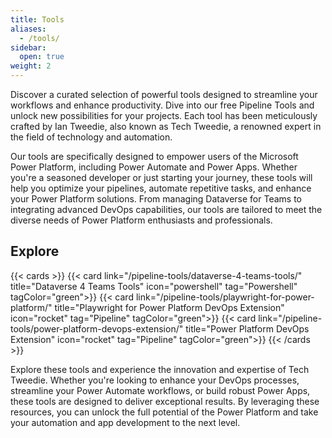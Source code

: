 ```yaml
---
title: Tools
aliases:
  - /tools/
sidebar:
  open: true
weight: 2
---
```


Discover a curated selection of powerful tools designed to streamline your workflows and enhance productivity. Dive into our free Pipeline Tools and unlock new possibilities for your projects. Each tool has been meticulously crafted by Ian Tweedie, also known as Tech Tweedie, a renowned expert in the field of technology and automation.

Our tools are specifically designed to empower users of the Microsoft Power Platform, including Power Automate and Power Apps. Whether you're a seasoned developer or just starting your journey, these tools will help you optimize your pipelines, automate repetitive tasks, and enhance your Power Platform solutions. From managing Dataverse for Teams to integrating advanced DevOps capabilities, our tools are tailored to meet the diverse needs of Power Platform enthusiasts and professionals.

## Explore

{{< cards >}}
  {{< card link="/pipeline-tools/dataverse-4-teams-tools/" title="Dataverse 4 Teams Tools" icon="powershell" tag="Powershell" tagColor="green">}}
  {{< card link="/pipeline-tools/playwright-for-power-platform/" title="Playwright for Power Platform DevOps Extension" icon="rocket" tag="Pipeline" tagColor="green">}}
  {{< card link="/pipeline-tools/power-platform-devops-extension/" title="Power Platform DevOps Extension" icon="rocket" tag="Pipeline" tagColor="green">}}
{{< /cards >}}

Explore these tools and experience the innovation and expertise of Tech Tweedie. Whether you're looking to enhance your DevOps processes, streamline your Power Automate workflows, or build robust Power Apps, these tools are designed to deliver exceptional results. By leveraging these resources, you can unlock the full potential of the Power Platform and take your automation and app development to the next level.



